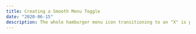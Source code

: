 ```yaml
---
title: Creating a Smooth Menu Toggle
date: "2020-06-15"
description: The whole hamburger menu icon transitioning to an "X" is pretty popular out there right now so I documented a feature that's smooth and easy to implement (and got a headache configuring the CSS for android devices).
---
```


